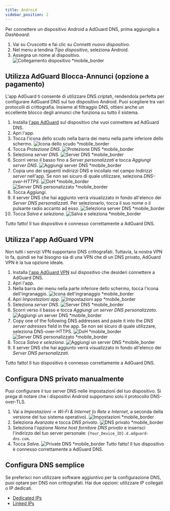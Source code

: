 ```yaml
---
title: Android
sidebar_position: 2
---
```


Per connettere un dispositivo Android a AdGuard DNS, prima aggiungilo a _Dashboard_:

1. Vai su _Cruscotto_ e fai clic su _Connetti nuovo dispositivo_.
2. Nel menu a tendina _Tipo dispositivo_, seleziona Android.
3. Assegna un nome al dispositivo.
   ![Collegamento dispositivo \*mobile\_border](https://cdn.adtidy.org/content/kb/dns/private/new_dns/connect/android_ab/choose_android.png)

## Utilizza AdGuard Blocca-Annunci (opzione a pagamento)

L'app AdGuard ti consente di utilizzare DNS criptati, rendendola perfetta per configurare AdGuard DNS sul tuo dispositivo Android. Puoi scegliere tra vari protocolli di crittografia. Insieme al filtraggio DNS, ottieni anche un eccellente blocco degli annunci che funziona su tutto il sistema.

1. Installa [l'app AdGuard](https://adguard.com/adguard-android/overview.html) sul dispositivo che vuoi connettere ad AdGuard DNS.
2. Apri l'app.
3. Tocca l'icona dello scudo nella barra dei menu nella parte inferiore dello schermo.
   ![Icona dello scudo \*mobile\_border](https://cdn.adtidy.org/content/kb/dns/private/new_dns/connect/android_ab/android_step3.png)
4. Tocca _Protezione DNS_.
   ![Protezione DNS \*mobile\_border](https://cdn.adtidy.org/content/kb/dns/private/new_dns/connect/android_ab/android_step4.png)
5. Seleziona _server DNS_.
   ![Server DNS \*mobile\_border](https://cdn.adtidy.org/content/kb/dns/private/new_dns/connect/android_ab/android_step5.png)
6. Scorri verso il basso fino a _Server personalizzati_ e tocca _Aggiungi server DNS_.
   ![Aggiungi server DNS \*mobile\_border](https://cdn.adtidy.org/content/kb/dns/private/new_dns/connect/android_ab/android_step6.png)
7. Copia uno dei seguenti indirizzi DNS e incollalo nel campo _Indirizzi server_ nell'app. Se non sei sicuro di quale utilizzare, seleziona _DNS-over-HTTPS_.
   ![DoH \*mobile\_border](https://cdn.adtidy.org/content/kb/dns/private/new_dns/connect/android_ab/android_step7_1.png)
   ![Server DNS personalizzato \*mobile\_border](https://cdn.adtidy.org/content/kb/dns/private/new_dns/connect/android_ab/android_step7_2.png)
8. Tocca _Aggiungi_.
9. Il server DNS che hai aggiunto verrà visualizzato in fondo all'elenco dei _Server DNS personalizzati_. Per selezionarlo, tocca il suo nome o il pulsante radio accanto ad esso.
   ![Seleziona server DNS \*mobile\_border](https://cdn.adtidy.org/content/kb/dns/private/new_dns/connect/android_ab/android_step_9.png)
10. Tocca _Salva e seleziona_.
    ![Salva e seleziona \*mobile\_border](https://cdn.adtidy.org/content/kb/dns/private/new_dns/connect/android_ab/android_step10.png)

Tutto fatto! Il tuo dispositivo è connesso correttamente a AdGuard DNS.

## Utilizza l'app AdGuard VPN

Non tutti i servizi VPN supportano DNS crittografati. Tuttavia, la nostra VPN lo fa, quindi se hai bisogno sia di una VPN che di un DNS privato, AdGuard VPN è la tua opzione ideale.

1. Installa [l'app AdGuard VPN](https://adguard-vpn.com/android/overview.html) sul dispositivo che desideri connettere a AdGuard DNS.
2. Apri l'app.
3. Nella barra dei menu nella parte inferiore dello schermo, tocca l'icona dell'ingranaggio.
   ![Icona dell'ingranaggio \*mobile\_border](https://cdn.adtidy.org/content/kb/dns/private/new_dns/connect/android_vpn/android_step3.png)
4. Apri _Impostazioni app_.
   ![Impostazioni app \*mobile\_border](https://cdn.adtidy.org/content/kb/dns/private/new_dns/connect/android_vpn/android_step4.png)
5. Seleziona _server DNS_.
   ![Server DNS \*mobile\_border](https://cdn.adtidy.org/content/kb/dns/private/new_dns/connect/android_vpn/android_step5.png)
6. Scorri verso il basso e tocca _Aggiungi un server DNS personalizzato_.
   ![Aggiungi un server DNS \*mobile\_border](https://cdn.adtidy.org/content/kb/dns/private/new_dns/connect/android_vpn/android_step6.png)
7. Copy one of the following DNS addresses and paste it into the _DNS server adresses_ field in the app. Se non sei sicuro di quale utilizzare, seleziona DNS-over-HTTPS.
   ![DoH \*mobile\_border](https://cdn.adtidy.org/content/kb/dns/private/new_dns/connect/android_vpn/android_step7_1.png)
   ![Server DNS personalizzato \*mobile\_border](https://cdn.adtidy.org/content/kb/dns/private/new_dns/connect/android_vpn/android_step7_2.png)
8. Tocca _Salva e seleziona_.
   ![Aggiungi un server DNS \*mobile\_border](https://cdn.adtidy.org/content/kb/dns/private/new_dns/connect/android_vpn/android_step8.png)
9. Il server DNS che hai aggiunto verrà visualizzato in fondo all'elenco dei _Server DNS personalizzati_.

Tutto fatto! Il tuo dispositivo è connesso correttamente a AdGuard DNS.

## Configura DNS privato manualmente

Puoi configurare il tuo server DNS nelle impostazioni del tuo dispositivo. Si prega di notare che i dispositivi Android supportano solo il protocollo DNS-over-TLS.

1. Vai a _Impostazioni_ → _Wi-Fi & Internet_ (o _Rete e Internet_, a seconda della versione del tuo sistema operativo).
   ![Impostazioni \*mobile\_border](https://cdn.adtidy.org/content/kb/dns/private/new_dns/connect/android_manual/manual_step1.png)
2. Seleziona _Avanzate_ e tocca _DNS privato_.
   ![DNS privato \*mobile\_border](https://cdn.adtidy.org/content/kb/dns/private/new_dns/connect/android_manual/manual_step2.png)
3. Seleziona l'opzione _Nome host fornitore DNS privato_ e inserisci l'indirizzo del tuo server personale: `{Your_Device_ID}.d.adguard-dns.com`.
4. Tocca _Salva_.
   ![Private DNS \*mobile\_border](https://cdn.adtidy.org/content/kb/dns/private/new_dns/connect/android_manual/manual_step4.png)
   Tutto fatto! Il tuo dispositivo è connesso correttamente a AdGuard DNS.

## Configura DNS semplice

Se preferisci non utilizzare software aggiuntivo per la configurazione DNS, puoi optare per DNS non crittografati. Hai due opzioni: utilizzare IP collegati o IP dedicati.

- [Dedicated IPs](/private-dns/connect-devices/other-options/dedicated-ip.md)
- [Linked IPs](/private-dns/connect-devices/other-options/linked-ip.md)
